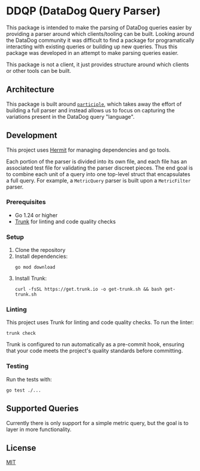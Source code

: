 # DDQP (DataDog Query Parser)

This package is intended to make the parsing of DataDog queries easier by providing a parser around which clients/tooling can be built. Looking around the DataDog community it was difficult to find a package for programatically interacting with existing queries or building up new queries. Thus this package was developed in an attempt to make parsing queries easier.

This package is not a client, it just provides structure around which clients or other tools can be built.

## Architecture

This package is built around [`participle`](https://github.com/alecthomas/participle), which takes away the effort of building a full parser and instead allows us to focus on capturing the variations present in the DataDog query "language".

## Development

This project uses [Hermit](https://cashapp.github.io/hermit/) for managing dependencies and go tools.

Each portion of the parser is divided into its own file, and each file has an associated test file for validating the parser discreet pieces. The end goal is to combine each unit of a query into one top-level struct that encapsulates a full query. For example, a `MetricQuery` parser is built upon a `MetricFilter` parser.

### Prerequisites

* Go 1.24 or higher
* [Trunk](https://docs.trunk.io) for linting and code quality checks

### Setup

1. Clone the repository
2. Install dependencies:
   ```
   go mod download
   ```
3. Install Trunk:
   ```
   curl -fsSL https://get.trunk.io -o get-trunk.sh && bash get-trunk.sh
   ```

### Linting

This project uses Trunk for linting and code quality checks. To run the linter:

```
trunk check
```

Trunk is configured to run automatically as a pre-commit hook, ensuring that your code meets the project's quality standards before committing.

### Testing

Run the tests with:

```
go test ./...
```

## Supported Queries

Currently there is only support for a simple metric query, but the goal is to layer in more functionality.

## License

[MIT](LICENSE)
